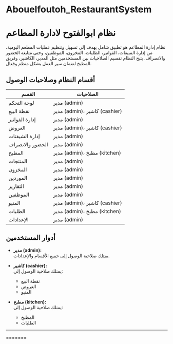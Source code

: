 # Abouelfoutoh_RestaurantSystem


# نظام ابوالفتوح لادارة المطاعم

نظام إدارة المطاعم هو تطبيق شامل يهدف إلى تسهيل وتنظيم عمليات المطعم اليومية، من إدارة المبيعات، الفواتير، الطلبات، المخزون، الموظفين، وحتى متابعة الحضور والانصراف. يتيح النظام تقسيم الصلاحيات بين المستخدمين مثل المدير، الكاشير، وفريق المطبخ لضمان سير العمل بشكل منظم وفعال.

## أقسام النظام وصلاحيات الوصول

| القسم              | الصلاحيات             |
|--------------------|-----------------------|
| لوحة التحكم        | مدير (admin)          |
| نقطة البيع         | مدير (admin)، كاشير (cashier)   |
| إدارة الفواتير     | مدير (admin)          |
| العروض             | مدير (admin)، كاشير (cashier)   |
| إدارة الشيفتات     | مدير (admin)          |
| الحضور والانصراف   | مدير (admin)          |
| المطبخ             | مدير (admin)، مطبخ (kitchen)     |
| المنتجات           | مدير (admin)          |
| المخزون            | مدير (admin)          |
| الموردين           | مدير (admin)          |
| التقارير           | مدير (admin)          |
| الموظفين           | مدير (admin)          |
| المنيو             | مدير (admin)، كاشير (cashier)   |
| الطلبات            | مدير (admin)، مطبخ (kitchen)     |
| الإعدادات          | مدير (admin)          |

## أدوار المستخدمين

- **مدير (admin):**  
  يمتلك صلاحية الوصول إلى جميع الأقسام والإعدادات.

- **كاشير (cashier):**  
  يمتلك صلاحية الوصول إلى:  
  - نقطة البيع  
  - العروض  
  - المنيو  

- **مطبخ (kitchen):**  
  يمتلك صلاحية الوصول إلى:  
  - المطبخ  
  - الطلبات  


---

=======
